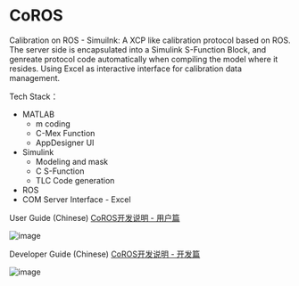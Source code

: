 # CoROS

Calibration on ROS - Simuilnk:
A XCP like calibration protocol based on ROS.
The server side is encapsulated into a Simulink S-Function Block, and genreate protocol code automatically when compiling the model where it resides.
Using Excel as interactive interface for calibration data management.

Tech Stack：
- MATLAB
    - m coding
    - C-Mex Function
    - AppDesigner UI
- Simulink
    - Modeling and mask
    - C S-Function
    - TLC Code generation
- ROS
- COM Server Interface - Excel

User Guide (Chinese) [CoROS开发说明 - 用户篇](https://docs.qq.com/doc/DUERUQVFDWlJTclBh)

![image](https://user-images.githubusercontent.com/5940556/153565517-580a4ad2-0bb7-43e7-afbb-5d9e8bf30ad2.png)

Developer Guide (Chinese) [CoROS开发说明 - 开发篇](https://docs.qq.com/doc/DUFVDblhxT01TUk9S) 

![image](https://user-images.githubusercontent.com/5940556/153565383-59f9b1f2-bd49-460b-9304-4d6c717ba090.png)
